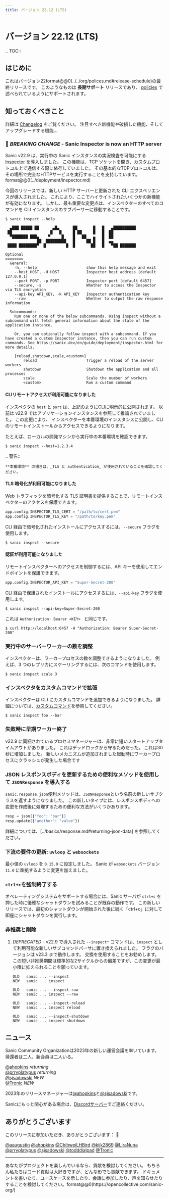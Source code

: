 ```yaml
---
title: バージョン 22.12 (LTS)
---
```


# バージョン 22.12 (LTS)

.. TOC::

## はじめに

これはバージョン22format@@0(../../org/polices.md#release-schedule)の最終リリースです。 このようなものは **長期サポート** リリースであり、 [policies](../../org/polices.md#long-term-support-v-interim-releases) で述べられているようにサポートされます。

## 知っておくべきこと

詳細は [Changelog](https://sanic.readthedocs.io/en/stable/sanic/changelog.html) をご覧ください。 注目すべき新機能や破損した機能、そしてアップグレードする機能...

### 🚨 _BREAKING CHANGE_ - Sanic Inspector is now an HTTP server

Sanic v22.9 は、実行中の Sanic インスタンスの実況検査を可能にする [Inspector](./v22.9.md#inspector) を導入しました。 この機能は、TCP ソケットを開き、カスタムプロトコル上で通信する際に依存していました。 その基本的なTCPプロトコルは、その場所で完全なHTTPサービスを実行することを支持しています。 format@@0(../deployment/inspector.md)

今回のリリースでは、新しい HTTP サーバーと更新された CLI エクスペリエンスが導入されました。 これにより、ここでハイライトされたいくつかの新機能が有効になります。 しかし、最も重要な変更点は、インスペクターのすべてのコマンドを CLI インスタンスのサブパーサーに移動することです。

```
$ sanic inspect --help                             

  ▄███ █████ ██      ▄█▄      ██       █   █   ▄██████████
 ██                 █   █     █ ██     █   █  ██
  ▀███████ ███▄    ▀     █    █   ██   ▄   █  ██
              ██  █████████   █     ██ █   █  ▄▄
 ████ ████████▀  █         █  █       ██   █   ▀██ ███████

Optional
========
  General:
    -h, --help                      show this help message and exit
    --host HOST, -H HOST            Inspector host address [default 127.0.0.1]
    --port PORT, -p PORT            Inspector port [default 6457]
    --secure, -s                    Whether to access the Inspector via TLS encryption
    --api-key API_KEY, -k API_KEY   Inspector authentication key
    --raw                           Whether to output the raw response information

  Subcommands:
    Run one or none of the below subcommands. Using inspect without a subcommand will fetch general information about the state of the application instance.
    
    Or, you can optionally follow inspect with a subcommand. If you have created a custom Inspector instance, then you can run custom commands. See https://sanic.dev/en/guide/deployment/inspector.html for more details.

    {reload,shutdown,scale,<custom>}
        reload                      Trigger a reload of the server workers
        shutdown                    Shutdown the application and all processes
        scale                       Scale the number of workers
        <custom>                    Run a custom command
```

#### CLIリモートアクセスが利用可能になりました

インスペクタの `host` と `port` は、上記のようにCLIに明示的に公開されます。 以前は v22.9 ではアプリケーションインスタンスを参照して推論されていました。 この変更により、 インスペクターを本番環境のインスタンスに公開し、CLI のリモートインストールからアクセスできるようになります。

たとえば、ローカルの開発マシンから実行中の本番環境を確認できます。

```
$ sanic inspect --host=1.2.3.4
```

.. 警告::

```
**本番環境** の場合は、_TLS と authentication_ が使用されていることを確認してください。
```

#### TLS 暗号化が利用可能になりました

Web トラフィックを暗号化する TLS 証明書を提供することで、リモートインスペクターのアクセスを保護できます。

```python
app.config.INSPECTOR_TLS_CERT = "/path/to/cert.pem"
app.config.INSPECTOR_TLS_KEY = "/path/to/key.pem"
```

CLI 経由で暗号化されたインストールにアクセスするには、`--secure` フラグを使用します。

```
$ sanic inspect --secure
```

#### 認証が利用可能になりました

リモートインスペクターへのアクセスを制御するには、API キーを使用してエンドポイントを保護できます。

```python
app.config.INSPECTOR_API_KEY = "Super-Secret-200"
```

CLI 経由で保護されたインストールにアクセスするには、`--api-key` フラグを使用します。

```
$ sanic inspect --api-key=Super-Secret-200
```

これは `Authorization: Bearer <KEY> ` と同じです。

```
$ curl http://localhost:6457 -H "Authorization: Bearer Super-Secret-200"
```

### 実行中のサーバーワーカーの数を調整

インスペクターは、ワーカープロセスの数を調整できるようになりました。 例えば、3 つのレプリカにスケーリングするには、次のコマンドを使用します。

```
$ sanic inspect scale 3
```

### インスペクタをカスタムコマンドで拡張

インスペクターは CLI にカスタムコマンドを追加できるようになりました。 詳細については、[カスタムコマンド](../deployment/inspector.md#custom-commands)を参照してください。

```
$ sanic inspect foo --bar
```

### 失敗時に早期ワーカー終了

v22.9 に同梱されているプロセスマネージャーは、非常に短いスタートアップタイムアウトがありました。 これはデッドロックから守るためだった。 これは30秒に増加しました。 新しいメカニズムが追加されました起動時にワーカープロセスにクラッシュが発生した場合です

### JSON レスポンスボディを更新するための便利なメソッドを使用して `JSONResponse` を導入する

`sanic.response.json`便利メソッドは、`JSONResponse`という名前の新しいサブクラスを返すようになりました。 この新しいタイプには、レスポンスボディへの変更を作成後に処理するための便利な方法がいくつかあります。

```python
resp = json({"foo": "bar"})
resp.update({"another": "value"})
```

詳細については、[../basics/response.md#returning-json-data] を参照してください。

### 下流の要件の更新: `uvloop` と `websockets`

最小値の `uvloop` を `0.15.0` に設定しました。 Sanic が `websockets` バージョン `11.0` に準拠するように変更を加えました。

### `ctrl+c`を強制終了する

オペレーティングシステムをサポートする場合には、Sanic サーバが `ctrl+c` を押した時に優雅なシャットダウンを試みることが既存の動作です。 この新しいリリースでは、最初のシャットダウンが開始された後に続く「ctrl+c」に対して即座にシャットダウンを実行します。

### 非推奨と削除

1. _DEPRECATED_ - v22.9 で導入された `--inspect*` コマンドは、`inspect` として利用可能な新しいサブコマンドパーサに置き換えられました。 フラグのバージョンは v23.3 まで動作します。 交換を使用することをお勧めします。 この短い非推奨期間は標準的な2サイクルからの偏差ですが、この変更が最小限に抑えられることを願っています。
   ```
   OLD   sanic ... --inspect
   NEW   sanic ... inspect

   OLD   sanic ... --inspect-raw
   NEW   sanic ... inspect --raw

   OLD   sanic ... --inspect-reload
   NEW   sanic ... inspect reload

   OLD   sanic ... --inspect-shutdown
   NEW   sanic ... inspect shutdown
   ```

## ニュース

Sanic Community Organizationは2023年の新しい運営会議を率いています。 帰還者は二人、新会員は二人いる。

[@ahopkins](https://github.com/ahopkins) _returning_ \
[@prryplatypus](https://github.com/prryplatypus) _returning_ \
[@sjsadowski](https://github.com/sjsadowski) _NEW_ \
[@Tronic](https://github.com/Tronic) _NEW_

2023年のリリースマネージャーは[@ahopkins](https://github.com/ahopkins)と[@sjsadowski](https://github.com/sjsadowski)です。

Sanicにもっと関心がある場合は、[Discordサーバー](https://discord.gg/FARQzAEMAA)でご連絡ください。

## ありがとうございます

このリリースに参加いただき、ありがとうございます： :clap:

[@aaugustin](https://github.com/aaugustin)
[@ahopkins](https://github.com/ahopkins)
[@ChihweiLHBird](https://github.com/ChihweiLHBird)
[@kijk2869](https://github.com/kijk2869)
[@LiraNuna](https://github.com/LiraNuna)
[@prryplatypus](https://github.com/prryplatypus)
[@sjsadowski](https://github.com/sjsadowski)
[@todddialpad](https://github.com/todddialpad)
[@Tronic](https://github.com/Tronic)

***

あなたがプロジェクトを楽しんでいるなら、貢献を検討してください。 もちろん私たちはコード貢献は大好きですが、どんな形でも貢献できます。 ドキュメントを書いたり、ユースケースを示したり、会話に参加したり、声を知らせたりすることを検討してください。format@@0(https\://opencollective.com/sanic-org/)
